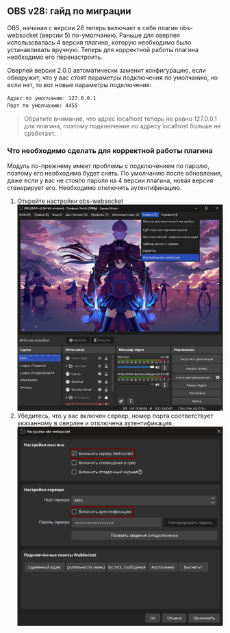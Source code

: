 ## OBS v28: гайд по миграции

OBS, начиная с версии 28 теперь включает в себя плагин obs-websocket (версии 5) по-умолчанию. Раньше для оверлея использовалась 4 версия плагина, которую необходимо было устанавливать вручную. Теперь для корректной работы плагина необходимо его перенастроить.

Оверлей версии 2.0.0 автоматически заменит конфигурацию, если обнаружит, что у вас стоят параметры подключения по умолчанию, но если нет, то вот новые параметры подключения:

```bash
Адрес по умолчанию: 127.0.0.1
Порт по умолчанию: 4455
```

> Обратите внимание, что адрес localhost теперь не равно 127.0.0.1 для плагина, поэтому подключение по адресу localhost больше не сработает.

### Что необходимо сделать для корректной работы плагина

Модуль по-прежнему имеет проблемы с подключением по паролю, поэтому его необходимо будет снять. По умолчанию после обновления, даже если у вас не стояло пароля на 4 версии плагина, новая версия сгенерирует его. Необходимо отключить аутентификацию.


1. Откройте настройки obs-websocket
![Откройте настройки obs-websocket](./1.png)
2. Убедитесь, что у вас включен сервер, номер порта соответствует указанному в оверлее и отключена аутентификация.
![asd](./2.png)
